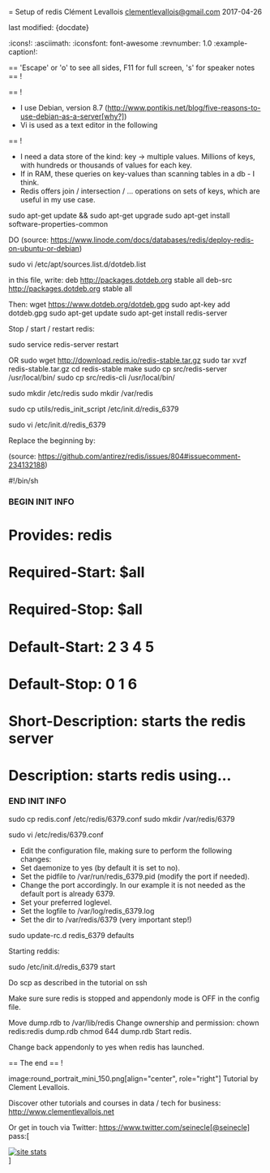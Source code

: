 = Setup of redis
Clément Levallois <clementlevallois@gmail.com>
2017-04-26

last modified: {docdate}

:icons!:
:asciimath:
:iconsfont:   font-awesome
:revnumber: 1.0
:example-caption!:

==  'Escape' or 'o' to see all sides, F11 for full screen, 's' for speaker notes
==  !

==  !

- I use Debian, version 8.7 (http://www.pontikis.net/blog/five-reasons-to-use-debian-as-a-server[why?])
- Vi is used as a text editor in the following

==  !
- I need a data store of the kind: key -> multiple values. Millions of keys, with hundreds or thousands of values for each key.
- If in RAM, these queries on key-values than scanning tables in a db - I think.
- Redis offers join / intersection / ... operations on sets of keys, which are useful in my use case.


 sudo apt-get update && sudo apt-get upgrade
 sudo apt-get install software-properties-common

DO
(source: https://www.linode.com/docs/databases/redis/deploy-redis-on-ubuntu-or-debian)

 sudo vi /etc/apt/sources.list.d/dotdeb.list

 in this file, write:
 deb http://packages.dotdeb.org stable all
 deb-src http://packages.dotdeb.org stable all

Then:
wget https://www.dotdeb.org/dotdeb.gpg
sudo apt-key add dotdeb.gpg
sudo apt-get update
sudo apt-get install redis-server

Stop / start / restart redis:

sudo service redis-server restart


OR
 sudo wget http://download.redis.io/redis-stable.tar.gz
 sudo tar xvzf redis-stable.tar.gz
 cd redis-stable
 make
 sudo cp src/redis-server /usr/local/bin/
 sudo cp src/redis-cli /usr/local/bin/

 sudo mkdir /etc/redis
 sudo mkdir /var/redis

 sudo cp utils/redis_init_script /etc/init.d/redis_6379

 sudo vi /etc/init.d/redis_6379

Replace the beginning by:

(source: https://github.com/antirez/redis/issues/804#issuecomment-234132188)

#!/bin/sh
### BEGIN INIT INFO
# Provides:          redis
# Required-Start:    $all
# Required-Stop:     $all
# Default-Start:     2 3 4 5
# Default-Stop:      0 1 6
# Short-Description: starts the redis server
# Description:       starts redis using...
### END INIT INFO


sudo cp redis.conf /etc/redis/6379.conf
sudo mkdir /var/redis/6379

sudo vi /etc/redis/6379.conf

- Edit the configuration file, making sure to perform the following changes:
- Set daemonize to yes (by default it is set to no).
- Set the pidfile to /var/run/redis_6379.pid (modify the port if needed).
- Change the port accordingly. In our example it is not needed as the default port is already 6379.
- Set your preferred loglevel.
- Set the logfile to /var/log/redis_6379.log
- Set the dir to /var/redis/6379 (very important step!)

sudo update-rc.d redis_6379 defaults

Starting reddis:

sudo /etc/init.d/redis_6379 start


Do scp as described in the tutorial on ssh

Make sure sure redis is stopped and appendonly mode is OFF in the config file.

Move dump.rdb to /var/lib/redis
Change ownership and permission:
 chown redis:redis dump.rdb
 chmod 644 dump.rdb
Start redis.

Change back appendonly to yes when redis has launched.

==  The end
==  !

image:round_portrait_mini_150.png[align="center", role="right"]
Tutorial by Clement Levallois.

Discover other tutorials and courses in data / tech for business: http://www.clementlevallois.net

Or get in touch via Twitter: https://www.twitter.com/seinecle[@seinecle]
pass:[    <!-- Start of StatCounter Code for Default Guide -->
    <script type="text/javascript">
        var sc_project = 11304288;
        var sc_invisible = 1;
        var sc_security = "11304288";
        var scJsHost = (("https:" == document.location.protocol) ?
            "https://secure." : "http://www.");
        document.write("<sc" + "ript type='text/javascript' src='" +
            scJsHost +
            "statcounter.com/counter/counter.js'></" + "script>");
    </script>
    <noscript><div class="statcounter"><a title="site stats"
    href="http://statcounter.com/" target="_blank"><img
    class="statcounter"
    src="//c.statcounter.com/11304288/0/11304288/1/" alt="site
    stats"></a></div></noscript>
    <!-- End of StatCounter Code for Default Guide -->]
